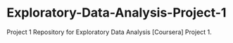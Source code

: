 # Exploratory-Data-Analysis-Project-1
Project 1
Repository for Exploratory Data Analysis [Coursera] Project 1. 
